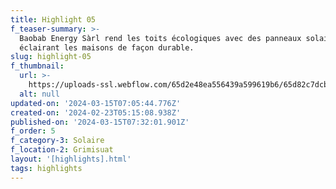 ```yaml
---
title: Highlight 05
f_teaser-summary: >-
  Baobab Energy Sàrl rend les toits écologiques avec des panneaux solaires,
  éclairant les maisons de façon durable.
slug: highlight-05
f_thumbnail:
  url: >-
    https://uploads-ssl.webflow.com/65d2e48ea556439a599619b6/65d82c7dcb817db2bf69f0e3_grimisuat.jpg
  alt: null
updated-on: '2024-03-15T07:05:44.776Z'
created-on: '2024-02-23T05:15:08.938Z'
published-on: '2024-03-15T07:32:01.901Z'
f_order: 5
f_category-3: Solaire
f_location-2: Grimisuat
layout: '[highlights].html'
tags: highlights
---
```



